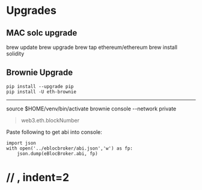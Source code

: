 # Upgrades

## MAC solc upgrade

brew update
brew upgrade
brew tap ethereum/ethereum
brew install solidity

## Brownie Upgrade

```
pip install --upgrade pip
pip install -U eth-brownie
```

-----------------------------------------------

source $HOME/venv/bin/activate
brownie console --network private
> web3.eth.blockNumber

Paste following to get abi into console:

```
import json
with open('../eblocbroker/abi.json','w') as fp:
    json.dump(eBlocBroker.abi, fp)
```

# // , indent=2
